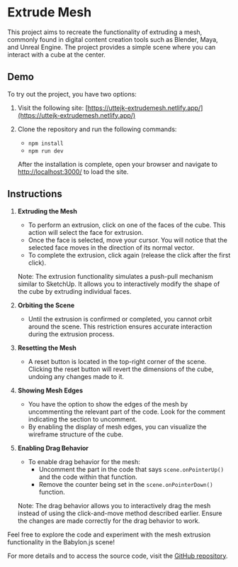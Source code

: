 # Extrude Mesh

This project aims to recreate the functionality of extruding a mesh, commonly found in digital content creation tools such as Blender, Maya, and Unreal Engine. The project provides a simple scene where you can interact with a cube at the center.

## Demo

To try out the project, you have two options:

1. Visit the following site: [https://uttejk-extrudemesh.netlify.app/](https://uttejk-extrudemesh.netlify.app/)

2. Clone the repository and run the following commands:

   - `npm install`
   - `npm run dev`

   After the installation is complete, open your browser and navigate to [http://localhost:3000/](http://localhost:3000/) to load the site.

## Instructions

1. **Extruding the Mesh**

   - To perform an extrusion, click on one of the faces of the cube. This action will select the face for extrusion.
   - Once the face is selected, move your cursor. You will notice that the selected face moves in the direction of its normal vector.
   - To complete the extrusion, click again (release the click after the first click).

   Note: The extrusion functionality simulates a push-pull mechanism similar to SketchUp. It allows you to interactively modify the shape of the cube by extruding individual faces.

2. **Orbiting the Scene**

   - Until the extrusion is confirmed or completed, you cannot orbit around the scene. This restriction ensures accurate interaction during the extrusion process.

3. **Resetting the Mesh**

   - A reset button is located in the top-right corner of the scene. Clicking the reset button will revert the dimensions of the cube, undoing any changes made to it.

4. **Showing Mesh Edges**

   - You have the option to show the edges of the mesh by uncommenting the relevant part of the code. Look for the comment indicating the section to uncomment.
   - By enabling the display of mesh edges, you can visualize the wireframe structure of the cube.

5. **Enabling Drag Behavior**

   - To enable drag behavior for the mesh:
     - Uncomment the part in the code that says `scene.onPointerUp()` and the code within that function.
     - Remove the counter being set in the `scene.onPointerDown()` function.

   Note: The drag behavior allows you to interactively drag the mesh instead of using the click-and-move method described earlier. Ensure the changes are made correctly for the drag behavior to work.

Feel free to explore the code and experiment with the mesh extrusion functionality in the Babylon.js scene!

For more details and to access the source code, visit the [GitHub repository](https://github.com/<your-github-username>/<your-repository-name>).
